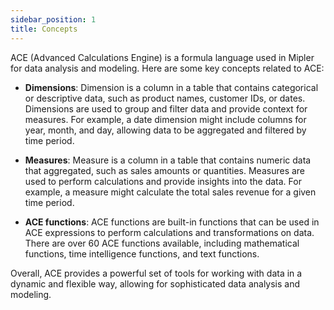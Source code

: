 ```yaml
---
sidebar_position: 1
title: Concepts
---
```


ACE (Advanced Calculations Engine) is a formula language used in Mipler for data analysis and modeling. Here are some key concepts related to ACE:

* **Dimensions**: Dimension is a column in a table that contains categorical or descriptive data, such as product names, customer IDs, or dates. Dimensions are used to group and filter data and provide context for measures. For example, a date dimension might include columns for year, month, and day, allowing data to be aggregated and filtered by time period.

* **Measures**: Measure is a column in a table that contains numeric data that aggregated, such as sales amounts or quantities. Measures are used to perform calculations and provide insights into the data. For example, a measure might calculate the total sales revenue for a given time period.

* **ACE functions**: ACE functions are built-in functions that can be used in ACE expressions to perform calculations and transformations on data. There are over 60 ACE functions available, including mathematical functions, time intelligence functions, and text functions.

Overall, ACE provides a powerful set of tools for working with data in a dynamic and flexible way, allowing for sophisticated data analysis and modeling.
